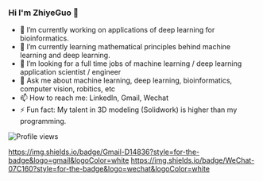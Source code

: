 ### Hi I'm ZhiyeGuo 👋

- 🔭 I’m currently working on applications of deep learning for bioinformatics.  
- 🌱 I’m currently learning mathematical principles behind machine learning and deep learning. 
- 👯 I’m looking for a full time jobs of machine learning / deep learning application scientist / engineer
- 💬 Ask me about machine learning, deep learning, bioinformatics, computer vision, robitics, etc
- 📫 How to reach me: LinkedIn, Gmail, Wechat
- ⚡ Fun fact: My talent in 3D modeling (Solidwork) is higher than my programming. 

![Profile views](https://gpvc.arturio.dev/zhiyeg)

https://img.shields.io/badge/Gmail-D14836?style=for-the-badge&logo=gmail&logoColor=white
https://img.shields.io/badge/WeChat-07C160?style=for-the-badge&logo=wechat&logoColor=white
<!--
[![Github profile Trophy](https://github-profile-trophy.vercel.app/?username=ZhiYeG)](https://github.com/ryo-ma/github-profile-trophy)

![Top Langs](https://github-readme-stats.vercel.app/api/top-langs/?username=ZhiYeG)
![lambdalisue's github stats](https://github-readme-stats.vercel.app/api?username=ZhiYeG&show_icons=true&count_private=true&line_height=40)
-->

<!--
**ZhiYeG/zhiyeg** is a ✨ _special_ ✨ repository because its `README.md` (this file) appears on your GitHub profile.

Here are some ideas to get you started:

- 🔭 I’m currently working on ...
- 🌱 I’m currently learning ...
- 👯 I’m looking to collaborate on ...
- 🤔 I’m looking for help with ...
- 💬 Ask me about ...
- 📫 How to reach me: ...
- 😄 Pronouns: ...
- ⚡ Fun fact: ...
-->
